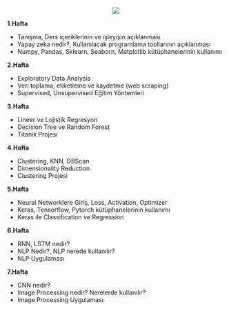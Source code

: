 <p align="center" width="100%">
    <img src="https://camo.githubusercontent.com/3adf78c0e6f1b1cdebba9477d4363bf25bb7e1afc8d4415088e213e03012002f/68747470733a2f2f7777772e747066756e642e6f72672f77702d636f6e74656e742f75706c6f6164732f323031392f30372f6c6f676f2d312e706e67">
</p>


**1.Hafta**
- Tanışma, Ders içeriklerinin ve işleyişin açıklanması
- Yapay zeka nedir?, Kullanılacak programlama toollarının açıklanması
- Numpy, Pandas, Sklearn, Seaborn, Matplotlib kütüphanelerinin kullanımı

**2.Hafta**
- Exploratory Data Analysis
- Veri toplama, etiketleme ve kaydetme (web scraping)
- Supervised, Unsupervised Eğitim Yöntemleri

**3.Hafta**
- Lineer ve Lojistik Regresyon
- Decision Tree ve Random Forest
- Titanik Projesi

**4.Hafta**
- Clustering, KNN, DBScan
- Dimensionality Reduction
- Clustering Projesi

**5.Hafta**
- Neural Networklere Giriş, Loss, Activation, Optimizer
- Keras, Tensorflow, Pytorch kütüphanelerinin kullanımı
- Keras ile Classification ve Regression

**6.Hafta**
- RNN, LSTM nedir?
- NLP Nedir?, NLP nerede kullanılır?
- NLP Uygulaması

**7.Hafta**
- CNN nedir?
- Image Processing nedir? Nerelerde kullanılır?
- Image Processing Uygulaması
